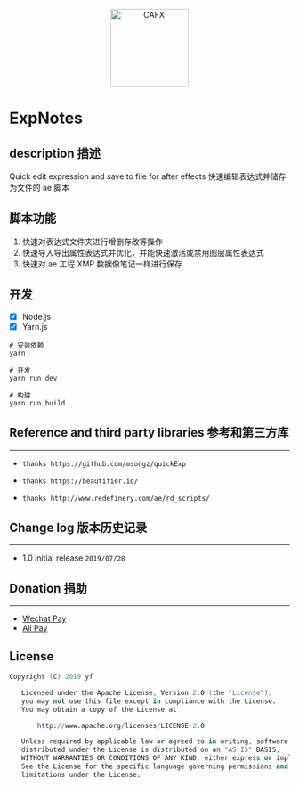 <p align="center"><img width="140px" src="https://i.loli.net/2019/07/28/5d3d0b6ec465067664.png" alt="CAFX"/>

# ExpNotes

## description 描述

Quick edit expression and save to file for after effects
快速编辑表达式并储存为文件的 ae 脚本

## 脚本功能

1. 快速对表达式文件夹进行增删存改等操作
2. 快速导入导出属性表达式并优化，并能快速激活或禁用图层属性表达式
3. 快速对 ae 工程 XMP 数据像笔记一样进行保存

## 开发

- [x] Node.js
- [x] Yarn.js

```shell
# 安装依赖
yarn

# 开发
yarn run dev

# 构建
yarn run build
```

## Reference and third party libraries 参考和第三方库

---

- `thanks https://github.com/msongz/quickExp`

- `thanks https://beautifier.io/`

- `thanks http://www.redefinery.com/ae/rd_scripts/`

## Change log 版本历史记录

---

- 1.0 initial release `2019/07/28`

## Donation 捐助

---

- [Wechat Pay](http://ww1.sinaimg.cn/large/006gWwF3gy1g5fcnm2la4j30k00r7gr9.jpg)
- [Ali Pay](http://ww1.sinaimg.cn/large/006gWwF3gy1g5fco7vcf4j30i30mnn27.jpg)

## License

```s
Copyright (C) 2019 yf

   Licensed under the Apache License, Version 2.0 (the "License");
   you may not use this file except in compliance with the License.
   You may obtain a copy of the License at

       http://www.apache.org/licenses/LICENSE-2.0

   Unless required by applicable law or agreed to in writing, software
   distributed under the License is distributed on an "AS IS" BASIS,
   WITHOUT WARRANTIES OR CONDITIONS OF ANY KIND, either express or implied.
   See the License for the specific language governing permissions and
   limitations under the License.
```
